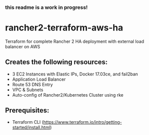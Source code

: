 ### this readme is a work in progress!

# rancher2-terraform-aws-ha
Terraform for complete Rancher 2 HA deployment with external load balancer on AWS

## Creates the following resources:
- 3 EC2 Instances with Elastic IPs, Docker 17.03ce, and fail2ban
- Application Load Balancer
- Route 53 DNS Entry
- VPC & Subnets
- Auto-config of Rancher2/Kubernetes Cluster using rke

## Prerequisites:
- Terraform CLI (https://www.terraform.io/intro/getting-started/install.html)
